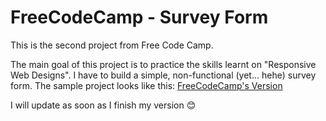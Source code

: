 <h1> FreeCodeCamp - Survey Form</h1>
<p>This is the second project from Free Code Camp.</p>

<p>The main goal of this project is to practice the skills learnt on "Responsive Web Designs". I have to build a simple, non-functional (yet... hehe) survey form. The sample project looks like this: <a href="https://codepen.io/freeCodeCamp/full/VPaoNP" target="_blank">FreeCodeCamp's Version</a></p>
<p>I will update as soon as I finish my version 😊</p>

